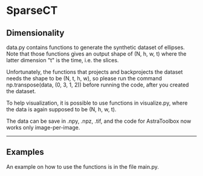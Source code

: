 # SparseCT

## Dimensionality
data.py contains functions to generate the synthetic dataset of ellipses. Note that those functions gives an output shape of (N, h, w, t) where the latter dimension "t" is the time, i.e. the slices.

Unfortunately, the functions that projects and backprojects the dataset needs the shape to be (N, t, h, w), so please run the command np.transpose(data, (0, 3, 1, 2)) before running the code, after you created the dataset.

To help visualization, it is possible to use functions in visualize.py, where the data is again supposed to be (N, h, w, t).

The data can be save in .npy, .npz, .tif, and the code for AstraToolbox now works only image-per-image.

---
## Examples
An example on how to use the functions is in the file main.py.
